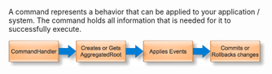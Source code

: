 A command represents a behavior that can be applied to your application / system.
The command holds all information that is needed for it to successfully execute.


![Command Context](CommandContext.png "Command Context")
